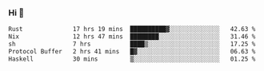 ### Hi 👋

<!--START_SECTION:waka-->

```txt
Rust              17 hrs 19 mins  ██████████▓░░░░░░░░░░░░░░   42.63 %
Nix               12 hrs 47 mins  ████████░░░░░░░░░░░░░░░░░   31.46 %
sh                7 hrs           ████▒░░░░░░░░░░░░░░░░░░░░   17.25 %
Protocol Buffer   2 hrs 41 mins   █▓░░░░░░░░░░░░░░░░░░░░░░░   06.63 %
Haskell           30 mins         ▒░░░░░░░░░░░░░░░░░░░░░░░░   01.25 %
```

<!--END_SECTION:waka-->

